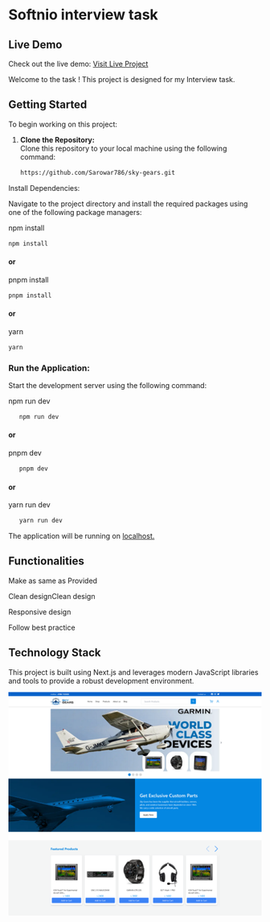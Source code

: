 # Softnio interview task
## Live Demo

Check out the live demo: [Visit Live Project](https://sinngle-page-task.vercel.app/)

Welcome to the task ! This project is designed for my Interview task.

## Getting Started

To begin working on this project:

1. **Clone the Repository:**  
   Clone this repository to your local machine using the following command:

   ```bash
   https://github.com/Sarowar786/sky-gears.git
   ```
Install Dependencies:

Navigate to the project directory and install the required packages using one of the following package managers:

npm install
   ```bash
   npm install
```
#### or
pnpm install
   ```bash
   pnpm install
```
#### or
yarn
   ```bash
   yarn
```

### Run the Application:
Start the development server using the following command:

npm run dev
   ```bash
      npm run dev
```
#### or
pnpm dev
   ```bash
      pnpm dev
```
#### or
yarn run dev
   ```bash
      yarn run dev
```
The application will be running on [localhost.](http://localhost:5173/)


## Functionalities
Make as same as Provided 

Clean designClean design

Responsive design

Follow best practice

## Technology Stack
This project is built using Next.js and leverages modern JavaScript libraries and tools to provide a robust development environment.

![Alt text](https://github.com/Sarowar786/sky-gears/blob/f959779ed006ef2b2051efcbe159520ef5c486b8/Screenshot%202024-11-17%20at%2000-35-19%20Create%20Next%20App.png)


